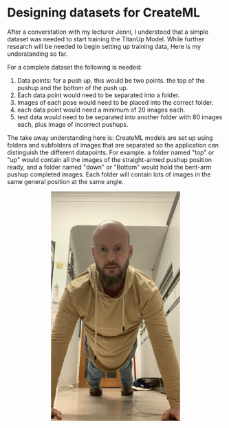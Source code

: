 # Designing datasets for CreateML

After a converstation with my lecturer Jenni, I understood that a simple dataset was needed to start training the TitanUp Model. While further research will be needed to begin setting up training data, Here is my understanding so far.

For a complete dataset the following is needed:

1. Data points: for a push up, this would be two points. the top of the pushup and the bottom of the push up.
2. Each data point would need to be separated into a folder.
3. Images of each pose would need to be placed into the correct folder.
4. each data point would need a minimum of 20 images each.
5. test data would need to be separated into another folder with 80 images each, plus image of incorrect pushups.

The take away understanding here is: CreateML models are set up using folders and subfolders of images that are separated so the application can distinguish the different datapoints. For example. a folder named "top" or "up" would contain all the images of the straight-armed pushup position ready, and a folder named "down" or "Bottom" would hold the bent-arm pushup completed images. Each folder will contain lots of images in the same general position at the same angle. 

<p align= "center">
<img src="/docs/assets/up_1.jpg"/width=300>
</p>

